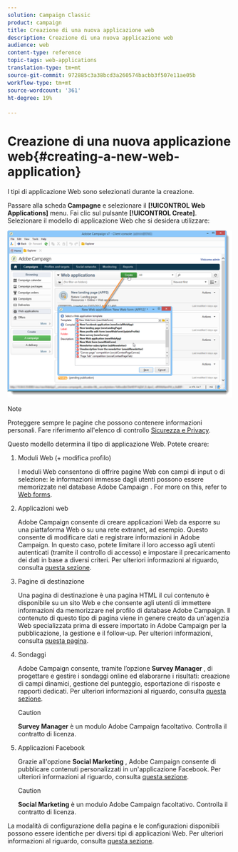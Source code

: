 ```yaml
---
solution: Campaign Classic
product: campaign
title: Creazione di una nuova applicazione web
description: Creazione di una nuova applicazione web
audience: web
content-type: reference
topic-tags: web-applications
translation-type: tm+mt
source-git-commit: 972885c3a38bcd3a260574bacbb3f507e11ae05b
workflow-type: tm+mt
source-wordcount: '361'
ht-degree: 19%

---
```



# Creazione di una nuova applicazione web{#creating-a-new-web-application}

I tipi di applicazione Web sono selezionati durante la creazione.

Passare alla scheda **Campagne** e selezionare il **[!UICONTROL Web Applications]** menu. Fai clic sul pulsante **[!UICONTROL Create]**. Selezionare il modello di applicazione Web che si desidera utilizzare:

![](assets/webapp_create_from_campaign.png)

>[!NOTE]
>
>Proteggere sempre le pagine che possono contenere informazioni personali. Fare riferimento all&#39;elenco di controllo [Sicurezza e Privacy](https://helpx.adobe.com/campaign/kb/acc-security.html#privacy).

Questo modello determina il tipo di applicazione Web. Potete creare:

1. Moduli Web (+ modifica profilo)

   I moduli Web consentono di offrire pagine Web con campi di input o di selezione: le informazioni immesse dagli utenti possono essere memorizzate nel database Adobe Campaign . For more on this, refer to [Web forms](../../web/using/about-web-forms.md).

1. Applicazioni web

    Adobe Campaign consente di creare applicazioni Web da esporre su una piattaforma Web o su una rete extranet, ad esempio. Questo consente di modificare dati e registrare informazioni in  Adobe Campaign. In questo caso, potete limitare il loro accesso agli utenti autenticati (tramite il controllo di accesso) e impostare il precaricamento dei dati in base a diversi criteri. Per ulteriori informazioni al riguardo, consulta [questa sezione](../../web/using/about-web-applications.md).

1. Pagine di destinazione

   Una pagina di destinazione è una pagina HTML il cui contenuto è disponibile su un sito Web e che consente agli utenti di immettere informazioni da memorizzare nel profilo di database  Adobe Campaign. Il contenuto di questo tipo di pagina viene in genere creato da un&#39;agenzia Web specializzata prima di essere importato in  Adobe Campaign per la pubblicazione, la gestione e il follow-up. Per ulteriori informazioni, consulta [questa pagina](../../web/using/creating-a-landing-page.md).

1. Sondaggi

    Adobe Campaign consente, tramite l’opzione **Survey Manager** , di progettare e gestire i sondaggi online ed elaborarne i risultati: creazione di campi dinamici, gestione del punteggio, esportazione di risposte e rapporti dedicati. Per ulteriori informazioni al riguardo, consulta [questa sezione](../../web/using/about-surveys.md).

   >[!CAUTION]
   >
   >**Survey Manager** è un modulo Adobe Campaign  facoltativo. Controlla il contratto di licenza.

1. Applicazioni Facebook

   Grazie all&#39;opzione **Social Marketing** ,  Adobe Campaign consente di pubblicare contenuti personalizzati in un&#39;applicazione Facebook. Per ulteriori informazioni al riguardo, consulta [questa sezione](../../social/using/about-social-marketing.md).

   >[!CAUTION]
   >
   >**Social Marketing** è un modulo Adobe Campaign  facoltativo. Controlla il contratto di licenza.

La modalità di configurazione della pagina e le configurazioni disponibili possono essere identiche per diversi tipi di applicazioni Web. Per ulteriori informazioni al riguardo, consulta [questa sezione](../../web/using/about-web-forms.md).
